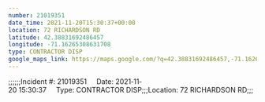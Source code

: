 ```yaml
---
number: 21019351
date_time: 2021-11-20T15:30:37+00:00
location: 72 RICHARDSON RD
latitude: 42.38831692486457
longitude: -71.16265308631708
type: CONTRACTOR DISP
google_maps_link: https://maps.google.com/?q=42.38831692486457,-71.16265308631708
---
```


;;;;;;Incident #: 21019351     Date: 2021‐11‐20 15:30:37     Type: CONTRACTOR DISP;;;Location: 72 RICHARDSON RD;;;
